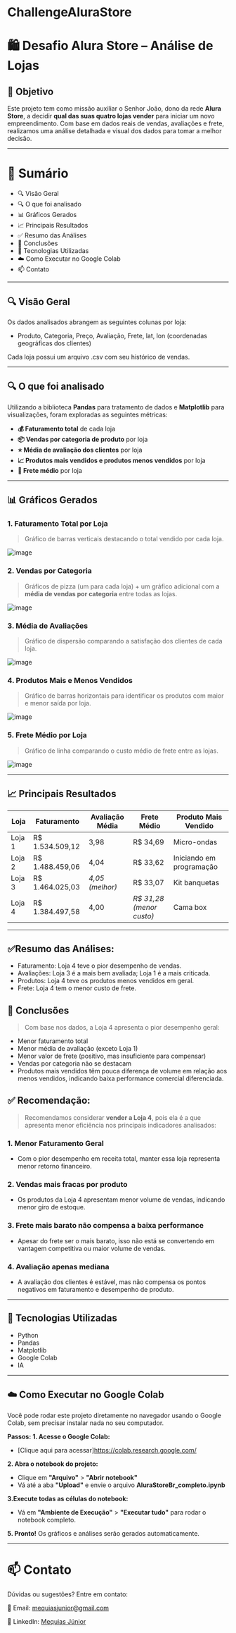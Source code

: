# ChallengeAluraStore

# 🛍️ Desafio Alura Store – Análise de Lojas

## 📌 Objetivo

Este projeto tem como missão auxiliar o Senhor João, dono da rede **Alura Store**, a decidir **qual das suas quatro lojas vender** para iniciar um novo empreendimento. Com base em dados reais de vendas, avaliações e frete, realizamos uma análise detalhada e visual dos dados para tomar a melhor decisão.

---

# 🧾 Sumário
- 🔍 Visão Geral
- 🔍 O que foi analisado
- 📊 Gráficos Gerados
- 📈 Principais Resultados
- ✅ Resumo das Análises
- 🧠 Conclusões
- 🧠 Tecnologias Utilizadas
- ☁️ Como Executar no Google Colab
- 📫 Contato
  
---

## 🔍 Visão Geral

Os dados analisados abrangem as seguintes colunas por loja:

- Produto, Categoria, Preço, Avaliação, Frete, lat, lon (coordenadas geográficas dos clientes)

Cada loja possui um arquivo .csv com seu histórico de vendas.

---

## 🔍 O que foi analisado

Utilizando a biblioteca **Pandas** para tratamento de dados e **Matplotlib** para visualizações, foram exploradas as seguintes métricas:

- **💰 Faturamento total** de cada loja
- **📦 Vendas por categoria de produto** por loja
- **⭐ Média de avaliação dos clientes** por loja
- **📈 Produtos mais vendidos e produtos menos vendidos** por loja
- **🚚 Frete médio** por loja

---

## 📊 Gráficos Gerados

### 1. **Faturamento Total por Loja**
> Gráfico de barras verticais destacando o total vendido por cada loja.

![image](https://github.com/user-attachments/assets/d529f560-c2b6-43f5-9d1d-3439d0576bbe)

### 2. **Vendas por Categoria**
> Gráficos de pizza (um para cada loja) + um gráfico adicional com a **média de vendas por categoria** entre todas as lojas.

![image](https://github.com/user-attachments/assets/e2241eb5-7600-4bcd-a121-b3e7825697ce)

### 3. **Média de Avaliações**
> Gráfico de dispersão comparando a satisfação dos clientes de cada loja.

![image](https://github.com/user-attachments/assets/cb151821-d920-48a0-bafa-5e8e846750de)

### 4. **Produtos Mais e Menos Vendidos**
> Gráfico de barras horizontais para identificar os produtos com maior e menor saída por loja.

![image](https://github.com/user-attachments/assets/1a91a4a1-6d97-478c-a9a6-7c3645121cd8)

### 5. **Frete Médio por Loja**
> Gráfico de linha comparando o custo médio de frete entre as lojas.

![image](https://github.com/user-attachments/assets/5e569452-bf0d-4fac-a052-32d084337d8a)

---

## 📈 Principais Resultados

| Loja     | Faturamento     | Avaliação Média | Frete Médio              | Produto Mais Vendido     |
|----------|-----------------|-----------------|--------------------------|--------------------------|
| Loja 1   | R$ 1.534.509,12 | 3,98            | R$ 34,69                 | Micro-ondas              |
| Loja 2   | R$ 1.488.459,06 | 4,04            | R$ 33,62                 | Iniciando em programação |
| Loja 3   | R$ 1.464.025,03 | *4,05 (melhor)* | R$ 33,07                 | Kit banquetas            |
| Loja 4   | R$ 1.384.497,58 | 4,00            | *R$ 31,28 (menor custo)* | Cama box                 |

---

## ✅Resumo das Análises:

- Faturamento: Loja 4 teve o pior desempenho de vendas.
- Avaliações: Loja 3 é a mais bem avaliada; Loja 1 é a mais criticada.
- Produtos: Loja 4 teve os produtos menos vendidos em geral.
- Frete: Loja 4 tem o menor custo de frete.

## 🧠 Conclusões

> Com base nos dados, a Loja 4 apresenta o pior desempenho geral:
  - Menor faturamento total
  - Menor média de avaliação (exceto Loja 1)
  - Menor valor de frete (positivo, mas insuficiente para compensar)
  - Vendas por categoria não se destacam
  - Produtos mais vendidos têm pouca diferença de volume em relação aos menos vendidos, indicando baixa performance comercial diferenciada.

## ✅ Recomendação:

> Recomendamos considerar **vender a Loja 4**, pois ela é a que apresenta menor eficiência nos principais indicadores analisados:
### 1. Menor Faturamento Geral
  - Com o pior desempenho em receita total, manter essa loja representa menor retorno financeiro.

### 2. Vendas mais fracas por produto
  - Os produtos da Loja 4 apresentam menor volume de vendas, indicando menor giro de estoque.

### 3. Frete mais barato não compensa a baixa performance
  - Apesar do frete ser o mais barato, isso não está se convertendo em vantagem competitiva ou maior volume de vendas.

### 4. Avaliação apenas mediana
  - A avaliação dos clientes é estável, mas não compensa os pontos negativos em faturamento e desempenho de produto.

---

## 🧠 Tecnologias Utilizadas

   - Python
   - Pandas
   - Matplotlib
   - Google Colab
   - IA

---

## ☁️ Como Executar no Google Colab

Você pode rodar este projeto diretamente no navegador usando o Google Colab, sem precisar instalar nada no seu computador.

**Passos:**
**1. Acesse o Google Colab:**

  - [Clique aqui para acessar]https://colab.research.google.com/

**2. Abra o notebook do projeto:**
  - Clique em **"Arquivo"** > **"Abrir notebook"**
  - Vá até a aba **"Upload"** e envie o arquivo **AluraStoreBr_completo.ipynb**

**3.Execute todas as células do notebook:**
  - Vá em **"Ambiente de Execução"** > **"Executar tudo"** para rodar o notebook completo.

**5. Pronto!**
  Os gráficos e análises serão gerados automaticamente.

---

# 📫 Contato
Dúvidas ou sugestões? Entre em contato:

 📧 Email: mequiasjunior@gmail.com

 💼 LinkedIn: [Mequias Júnior](https://www.linkedin.com/in/mequiasjunior/)
